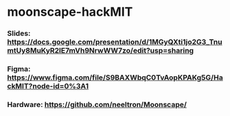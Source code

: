 # moonscape-hackMIT
### Slides: https://docs.google.com/presentation/d/1MGyQXti1jo2G3_TnumtUy8MuKyR2lE7mVh9NrwWW7zo/edit?usp=sharing
### Figma: https://www.figma.com/file/S9BAXWbqC0TvAopKPAKg5G/HackMIT?node-id=0%3A1
### Hardware: https://github.com/neeltron/Moonscape/
